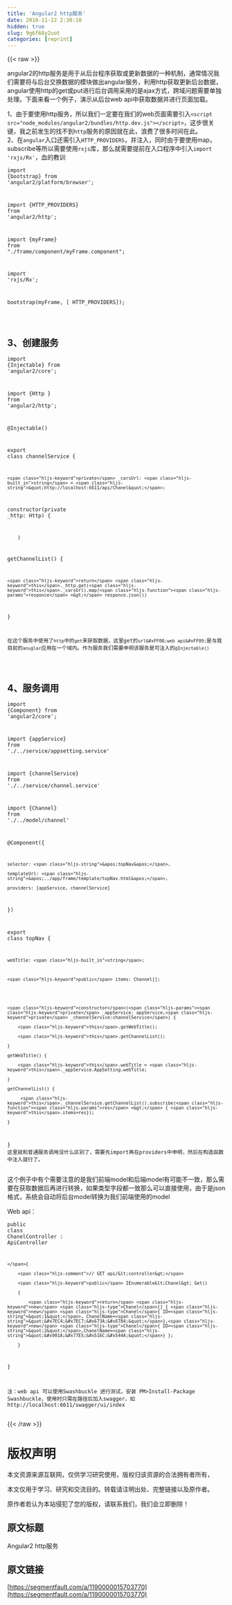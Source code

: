 ```yaml
---
title: 'Angular2 http服务' 
date: 2018-11-22 2:30:10
hidden: true
slug: 9g6f68y2uot
categories: [reprint]
---
```


{{< raw >}}
<p>angular2&#x7684;http&#x670D;&#x52A1;&#x662F;&#x7528;&#x4E8E;&#x4ECE;&#x540E;&#x53F0;&#x7A0B;&#x5E8F;&#x83B7;&#x53D6;&#x6216;&#x66F4;&#x65B0;&#x6570;&#x636E;&#x7684;&#x4E00;&#x79CD;&#x673A;&#x5236;&#xFF0C;&#x901A;&#x5E38;&#x60C5;&#x51B5;&#x6211;&#x4EEC;&#x9700;&#x8981;&#x5C06;&#x4E0E;&#x540E;&#x53F0;&#x4EA4;&#x6362;&#x6570;&#x636E;&#x7684;&#x6A21;&#x5757;&#x505A;&#x51FA;angular&#x670D;&#x52A1;&#xFF0C;&#x5229;&#x7528;http&#x83B7;&#x53D6;&#x66F4;&#x65B0;&#x540E;&#x53F0;&#x6570;&#x636E;&#xFF0C;angular&#x4F7F;&#x7528;http&#x7684;get&#x6216;put&#x8FDB;&#x884C;&#x540E;&#x53F0;&#x8C03;&#x7528;&#x91C7;&#x7528;&#x7684;&#x662F;ajax&#x65B9;&#x5F0F;&#xFF0C;&#x8DE8;&#x57DF;&#x95EE;&#x9898;&#x9700;&#x8981;&#x5355;&#x72EC;&#x5904;&#x7406;&#x3002;&#x4E0B;&#x9762;&#x6765;&#x770B;&#x4E00;&#x4E2A;&#x4F8B;&#x5B50;&#xFF0C;&#x6F14;&#x793A;&#x4ECE;&#x540E;&#x53F0;web api&#x4E2D;&#x83B7;&#x53D6;&#x6570;&#x636E;&#x5E76;&#x8FDB;&#x884C;&#x9875;&#x9762;&#x52A0;&#x8F7D;&#x3002;</p><p>1&#x3001;&#x7531;&#x4E8E;&#x8981;&#x4F7F;&#x7528;http&#x670D;&#x52A1;&#xFF0C;&#x6240;&#x4EE5;&#x6211;&#x4EEC;&#x4E00;&#x5B9A;&#x8981;&#x5728;&#x6211;&#x4EEC;&#x7684;web&#x9875;&#x9762;&#x9700;&#x8981;&#x5F15;&#x5165;<code>&lt;script src=&quot;node_modules/angular2/bundles/http.dev.js&quot;&gt;&lt;/script&gt;</code>&#xFF0C;&#x8FD9;&#x6B65;&#x5F88;&#x5173;&#x952E;&#xFF0C;&#x6211;&#x4E4B;&#x524D;&#x53D1;&#x751F;&#x7684;&#x627E;&#x4E0D;&#x5230;<code>http</code>&#x670D;&#x52A1;&#x7684;&#x539F;&#x56E0;&#x5C31;&#x5728;&#x6B64;&#xFF0C;&#x6D6A;&#x8D39;&#x4E86;&#x5F88;&#x591A;&#x65F6;&#x95F4;&#x5728;&#x6B64;&#x3002;<br>2&#x3001;&#x5728;<code>angular</code>&#x5165;&#x53E3;&#x8FD8;&#x9700;&#x5F15;&#x5165;<code>HTTP_PROVIDERS</code>&#xFF0C;&#x5E76;&#x6CE8;&#x5165;&#xFF0C;&#x540C;&#x65F6;&#x7531;&#x4E8E;&#x8981;&#x4F7F;&#x7528;map&#xFF0C;subscribe&#x7B49;&#x6240;&#x4EE5;&#x9700;&#x8981;&#x4F7F;&#x7528;<code>rxjs</code>&#x5E93;&#xFF0C;&#x90A3;&#x4E48;&#x5C31;&#x9700;&#x8981;&#x63D0;&#x524D;&#x5728;&#x5165;&#x53E3;&#x7A0B;&#x5E8F;&#x4E2D;&#x5F15;&#x5165;<code>import &apos;rxjs/Rx&apos;</code>&#xFF0C;&#x8840;&#x7684;&#x6559;&#x8BAD;</p><div class="widget-codetool" style="display:none"><div class="widget-codetool--inner"><span class="selectCode code-tool" data-toggle="tooltip" data-placement="top" title="" data-original-title="&#x5168;&#x9009;"></span> <span type="button" class="copyCode code-tool" data-toggle="tooltip" data-placement="top" data-clipboard-text="import {bootstrap} from &apos;angular2/platform/browser&apos;;

import {HTTP_PROVIDERS} from &apos;angular2/http&apos;;

import {myFrame} from &quot;./frame/component/myFrame.component&quot;;

import &apos;rxjs/Rx&apos;;

 

bootstrap(myFrame, [ HTTP_PROVIDERS]);

" title="" data-original-title="&#x590D;&#x5236;"></span> <span type="button" class="saveToNote code-tool" data-toggle="tooltip" data-placement="top" title="" data-original-title="&#x653E;&#x8FDB;&#x7B14;&#x8BB0;"></span></div></div><pre class="hljs clean"><code><span class="hljs-keyword">import</span> {bootstrap} <span class="hljs-keyword">from</span> <span class="hljs-string">&apos;angular2/platform/browser&apos;</span>;

<span class="hljs-keyword">import</span> {HTTP_PROVIDERS} <span class="hljs-keyword">from</span> <span class="hljs-string">&apos;angular2/http&apos;</span>;

<span class="hljs-keyword">import</span> {myFrame} <span class="hljs-keyword">from</span> <span class="hljs-string">&quot;./frame/component/myFrame.component&quot;</span>;

<span class="hljs-keyword">import</span> <span class="hljs-string">&apos;rxjs/Rx&apos;</span>;

 

bootstrap(myFrame, [ HTTP_PROVIDERS]);

</code></pre><h2 id="articleHeader0">3&#x3001;&#x521B;&#x5EFA;&#x670D;&#x52A1;</h2><div class="widget-codetool" style="display:none"><div class="widget-codetool--inner"><span class="selectCode code-tool" data-toggle="tooltip" data-placement="top" title="" data-original-title="&#x5168;&#x9009;"></span> <span type="button" class="copyCode code-tool" data-toggle="tooltip" data-placement="top" data-clipboard-text="import {Injectable} from &apos;angular2/core&apos;;

import {Http } from &apos;angular2/http&apos;;

 

@Injectable()

export class channelService {

    private _carsUrl: string = &quot;http://localhost:6611/api/Chanel&quot;;

    

constructor(private _http: Http) {

 

        }

getChannelList() {

    

    return this._http.get(this._carsUrl).map(responce =&gt; responce.json())

        

        

}

&#x5728;&#x8FD9;&#x4E2A;&#x670D;&#x52A1;&#x4E2D;&#x4F7F;&#x7528;&#x4E86;`http`&#x4E2D;&#x7684;`get`&#x6765;&#x83B7;&#x53D6;&#x6570;&#x636E;&#xFF0C;&#x8FD9;&#x91CC;get&#x7684;`url&#xFF08;web api&#xFF09;`&#x662F;&#x4E0E;&#x6211;&#x76EE;&#x524D;&#x7684;`anuglar`&#x5E94;&#x7528;&#x5728;&#x4E00;&#x4E2A;&#x57DF;&#x5185;&#x3002;&#x4F5C;&#x4E3A;&#x670D;&#x52A1;&#x6211;&#x4EEC;&#x9700;&#x8981;&#x7533;&#x660E;&#x8BE5;&#x670D;&#x52A1;&#x662F;&#x53EF;&#x6CE8;&#x5165;&#x7684;`@Injectable()`

" title="" data-original-title="&#x590D;&#x5236;"></span> <span type="button" class="saveToNote code-tool" data-toggle="tooltip" data-placement="top" title="" data-original-title="&#x653E;&#x8FDB;&#x7B14;&#x8BB0;"></span></div></div><pre class="hljs typescript"><code><span class="hljs-keyword">import</span> {Injectable} <span class="hljs-keyword">from</span> <span class="hljs-string">&apos;angular2/core&apos;</span>;

<span class="hljs-keyword">import</span> {Http } <span class="hljs-keyword">from</span> <span class="hljs-string">&apos;angular2/http&apos;</span>;

 

<span class="hljs-meta">@Injectable</span>()

<span class="hljs-keyword">export</span> <span class="hljs-keyword">class</span> channelService {

    <span class="hljs-keyword">private</span> _carsUrl: <span class="hljs-built_in">string</span> = <span class="hljs-string">&quot;http://localhost:6611/api/Chanel&quot;</span>;

    

<span class="hljs-keyword">constructor</span>(<span class="hljs-params"><span class="hljs-keyword">private</span> _http: Http</span>) {

 

        }

getChannelList() {

    

    <span class="hljs-keyword">return</span> <span class="hljs-keyword">this</span>._http.get(<span class="hljs-keyword">this</span>._carsUrl).map(<span class="hljs-function"><span class="hljs-params">responce</span> =&gt;</span> responce.json())

        

        

}

&#x5728;&#x8FD9;&#x4E2A;&#x670D;&#x52A1;&#x4E2D;&#x4F7F;&#x7528;&#x4E86;<span class="hljs-string">`http`</span>&#x4E2D;&#x7684;<span class="hljs-string">`get`</span>&#x6765;&#x83B7;&#x53D6;&#x6570;&#x636E;&#xFF0C;&#x8FD9;&#x91CC;<span class="hljs-keyword">get</span>&#x7684;<span class="hljs-string">`url&#xFF08;web api&#xFF09;`</span>&#x662F;&#x4E0E;&#x6211;&#x76EE;&#x524D;&#x7684;<span class="hljs-string">`anuglar`</span>&#x5E94;&#x7528;&#x5728;&#x4E00;&#x4E2A;&#x57DF;&#x5185;&#x3002;&#x4F5C;&#x4E3A;&#x670D;&#x52A1;&#x6211;&#x4EEC;&#x9700;&#x8981;&#x7533;&#x660E;&#x8BE5;&#x670D;&#x52A1;&#x662F;&#x53EF;&#x6CE8;&#x5165;&#x7684;<span class="hljs-string">`@Injectable()`</span>

</code></pre><h2 id="articleHeader1">4&#x3001;&#x670D;&#x52A1;&#x8C03;&#x7528;</h2><div class="widget-codetool" style="display:none"><div class="widget-codetool--inner"><span class="selectCode code-tool" data-toggle="tooltip" data-placement="top" title="" data-original-title="&#x5168;&#x9009;"></span> <span type="button" class="copyCode code-tool" data-toggle="tooltip" data-placement="top" data-clipboard-text="import {Component} from &apos;angular2/core&apos;;

 

import {appService} from &apos;./../service/appsetting.service&apos;

import {channelService} from &apos;./../service/channel.service&apos;

import {Channel} from &apos;./../model/channel&apos;

 

@Component({

    selector: &apos;topNav&apos;,

    templateUrl: &apos;../app/frame/template/topNav.html&apos;,

    providers: [appService, channelService]

})

export class topNav {

    webTitle: string;

    

    public items: Channel[];

    

   

    constructor(private _appService: appService,private _channelService:channelService) {  

        this.getWebTitle();

        this.getChannelList();

    }

    getWebTitle() {

        this.webTitle = this._appService.AppSetting.webTitle;

    }

    getChannelList() {

         this._channelService.getChannelList().subscribe(res =&gt; { this.items=res});

    }

    

 

} 
&#x8FD9;&#x91CC;&#x5C31;&#x548C;&#x666E;&#x901A;&#x670D;&#x52A1;&#x8C03;&#x7528;&#x6CA1;&#x4EC0;&#x4E48;&#x533A;&#x522B;&#x4E86;&#xFF0C;&#x9700;&#x8981;&#x5148;import&#x518D;&#x5728;providers&#x4E2D;&#x7533;&#x660E;&#xFF0C;&#x7136;&#x540E;&#x5728;&#x6784;&#x9020;&#x51FD;&#x6570;&#x4E2D;&#x6CE8;&#x5165;&#x5C31;&#x884C;&#x4E86;&#x3002;
" title="" data-original-title="&#x590D;&#x5236;"></span> <span type="button" class="saveToNote code-tool" data-toggle="tooltip" data-placement="top" title="" data-original-title="&#x653E;&#x8FDB;&#x7B14;&#x8BB0;"></span></div></div><pre class="hljs typescript"><code><span class="hljs-keyword">import</span> {Component} <span class="hljs-keyword">from</span> <span class="hljs-string">&apos;angular2/core&apos;</span>;

 

<span class="hljs-keyword">import</span> {appService} <span class="hljs-keyword">from</span> <span class="hljs-string">&apos;./../service/appsetting.service&apos;</span>

<span class="hljs-keyword">import</span> {channelService} <span class="hljs-keyword">from</span> <span class="hljs-string">&apos;./../service/channel.service&apos;</span>

<span class="hljs-keyword">import</span> {Channel} <span class="hljs-keyword">from</span> <span class="hljs-string">&apos;./../model/channel&apos;</span>

 

<span class="hljs-meta">@Component</span>({

    selector: <span class="hljs-string">&apos;topNav&apos;</span>,

    templateUrl: <span class="hljs-string">&apos;../app/frame/template/topNav.html&apos;</span>,

    providers: [appService, channelService]

})

<span class="hljs-keyword">export</span> <span class="hljs-keyword">class</span> topNav {

    webTitle: <span class="hljs-built_in">string</span>;

    

    <span class="hljs-keyword">public</span> items: Channel[];

    

   

    <span class="hljs-keyword">constructor</span>(<span class="hljs-params"><span class="hljs-keyword">private</span> _appService: appService,<span class="hljs-keyword">private</span> _channelService:channelService</span>) {  

        <span class="hljs-keyword">this</span>.getWebTitle();

        <span class="hljs-keyword">this</span>.getChannelList();

    }

    getWebTitle() {

        <span class="hljs-keyword">this</span>.webTitle = <span class="hljs-keyword">this</span>._appService.AppSetting.webTitle;

    }

    getChannelList() {

         <span class="hljs-keyword">this</span>._channelService.getChannelList().subscribe(<span class="hljs-function"><span class="hljs-params">res</span> =&gt;</span> { <span class="hljs-keyword">this</span>.items=res});

    }

    

 

} 
&#x8FD9;&#x91CC;&#x5C31;&#x548C;&#x666E;&#x901A;&#x670D;&#x52A1;&#x8C03;&#x7528;&#x6CA1;&#x4EC0;&#x4E48;&#x533A;&#x522B;&#x4E86;&#xFF0C;&#x9700;&#x8981;&#x5148;<span class="hljs-keyword">import</span>&#x518D;&#x5728;providers&#x4E2D;&#x7533;&#x660E;&#xFF0C;&#x7136;&#x540E;&#x5728;&#x6784;&#x9020;&#x51FD;&#x6570;&#x4E2D;&#x6CE8;&#x5165;&#x5C31;&#x884C;&#x4E86;&#x3002;
</code></pre><p>&#x8FD9;&#x4E2A;&#x4F8B;&#x5B50;&#x4E2D;&#x6709;&#x4E2A;&#x9700;&#x8981;&#x6CE8;&#x610F;&#x7684;&#x662F;&#x6211;&#x4EEC;&#x524D;&#x7AEF;model&#x548C;&#x540E;&#x7AEF;model&#x6709;&#x53EF;&#x80FD;&#x4E0D;&#x4E00;&#x81F4;&#xFF0C;&#x90A3;&#x4E48;&#x9700;&#x8981;&#x5728;&#x83B7;&#x53D6;&#x6570;&#x636E;&#x540E;&#x518D;&#x8FDB;&#x884C;&#x8F6C;&#x6362;&#xFF0C;&#x5982;&#x679C;&#x7C7B;&#x578B;&#x5B57;&#x6BB5;&#x90FD;&#x4E00;&#x81F4;&#x90A3;&#x4E48;&#x53EF;&#x4EE5;&#x76F4;&#x63A5;&#x4F7F;&#x7528;&#xFF0C;&#x7531;&#x4E8E;&#x662F;json&#x683C;&#x5F0F;&#xFF0C;&#x7CFB;&#x7EDF;&#x4F1A;&#x81EA;&#x52A8;&#x5C06;&#x540E;&#x53F0;model&#x8F6C;&#x6362;&#x4E3A;&#x6211;&#x4EEC;&#x524D;&#x7AEF;&#x4F7F;&#x7528;&#x7684;model</p><p>Web api&#xFF1A;</p><div class="widget-codetool" style="display:none"><div class="widget-codetool--inner"><span class="selectCode code-tool" data-toggle="tooltip" data-placement="top" title="" data-original-title="&#x5168;&#x9009;"></span> <span type="button" class="copyCode code-tool" data-toggle="tooltip" data-placement="top" data-clipboard-text="public class ChanelController : ApiController

    {

        // GET api/&lt;controller&gt;

        public IEnumerable&lt;Chanel&gt; Get()

        {

            return new Chanel[] { new Chanel{ ID=&quot;1&quot;, ChanelName=&quot;&#x7EC4;&#x7EC7;&#x673A;&#x6784;&quot;},new Chanel{ ID=&quot;2&quot;,ChanelName=&quot;&#x901A;&#x77E5;&#x516C;&#x544A;&quot;} };

        }

}

&#x6CE8;&#xFF1A;web api &#x53EF;&#x4EE5;&#x4F7F;&#x7528;Swashbuckle &#x8FDB;&#x884C;&#x6D4B;&#x8BD5;&#xFF0C;&#x5B89;&#x88C5; PM&gt;Install-Package Swashbuckle&#xFF0C;&#x4F7F;&#x7528;&#x65F6;&#x53EA;&#x9700;&#x5728;&#x8DEF;&#x5F84;&#x540E;&#x52A0;&#x5165;swagger&#xFF0C;&#x5982;http://localhost:6611/swagger/ui/index" title="" data-original-title="&#x590D;&#x5236;"></span> <span type="button" class="saveToNote code-tool" data-toggle="tooltip" data-placement="top" title="" data-original-title="&#x653E;&#x8FDB;&#x7B14;&#x8BB0;"></span></div></div><pre class="hljs haxe"><code><span class="hljs-keyword">public</span> <span class="hljs-class"><span class="hljs-keyword">class</span> <span class="hljs-title">ChanelController</span> : <span class="hljs-title">ApiController</span>

    </span>{

        <span class="hljs-comment">// GET api/&lt;controller&gt;</span>

        <span class="hljs-keyword">public</span> IEnumerable&lt;Chanel&gt; Get()

        {

            <span class="hljs-keyword">return</span> <span class="hljs-keyword">new</span> <span class="hljs-type">Chanel</span>[] { <span class="hljs-keyword">new</span> <span class="hljs-type">Chanel</span>{ ID=<span class="hljs-string">&quot;1&quot;</span>, ChanelName=<span class="hljs-string">&quot;&#x7EC4;&#x7EC7;&#x673A;&#x6784;&quot;</span>},<span class="hljs-keyword">new</span> <span class="hljs-type">Chanel</span>{ ID=<span class="hljs-string">&quot;2&quot;</span>,ChanelName=<span class="hljs-string">&quot;&#x901A;&#x77E5;&#x516C;&#x544A;&quot;</span>} };

        }

}

&#x6CE8;&#xFF1A;web api &#x53EF;&#x4EE5;&#x4F7F;&#x7528;Swashbuckle &#x8FDB;&#x884C;&#x6D4B;&#x8BD5;&#xFF0C;&#x5B89;&#x88C5; PM&gt;Install-Package Swashbuckle&#xFF0C;&#x4F7F;&#x7528;&#x65F6;&#x53EA;&#x9700;&#x5728;&#x8DEF;&#x5F84;&#x540E;&#x52A0;&#x5165;swagger&#xFF0C;&#x5982;http:<span class="hljs-type"></span>//localhost:<span class="hljs-type">6611</span>/swagger/ui/index</code></pre>
{{< /raw >}}

# 版权声明
本文资源来源互联网，仅供学习研究使用，版权归该资源的合法拥有者所有，

本文仅用于学习、研究和交流目的。转载请注明出处、完整链接以及原作者。

原作者若认为本站侵犯了您的版权，请联系我们，我们会立即删除！

## 原文标题
Angular2 http服务

## 原文链接
[https://segmentfault.com/a/1190000015703770](https://segmentfault.com/a/1190000015703770)

